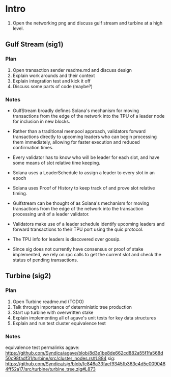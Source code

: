 # Intro

1. Open the networking png and discuss gulf stream and turbine at a high level.

## Gulf Stream (sig1)

### Plan

1. Open transaction sender readme.md and discuss design
2. Explain work arounds and their context
3. Explain integration test and kick it off 
4. Discuss some parts of code (maybe?)

### Notes

- GulfStream broadly defines Solana's mechanism for moving transactions from the edge of the network into the TPU of a leader node for inclusion in new blocks. 
- Rather than a traditional mempool approach, validators forward transactions directly to upcoming leaders who can begin processing them immediately, allowing for faster execution and reduced confirmation times. 
- Every validator has to know who will be leader for each slot, and have some means of slot relative time keeping. 
- Solana uses a LeaderSchedule to assign a leader to every slot in an epoch
- Solana uses Proof of History to keep track of and prove slot relative timing.

- Gulfstream can be thought of as Solana's mechanism for moving transactions from the edge of the network into the transaction processing unit of a leader validator. 
- Validators make use of a leader schedule identify upcoming leaders and forward transactions to their TPU port using the quic protocol. 
- The TPU info for leaders is discovered over gossip.
- Since sig does not currently have consensus or proof of stake implemented, we rely on rpc calls to get the current slot and check the status of pending transactions.


## Turbine (sig2)

### Plan 

1. Open Turbine readme.md (TODO)
2. Talk through importance of deterministic tree production
3. Start up turbine with overwritten stake 
3. Explain implementing all of agave's unit tests for key data structures
4. Explain and run test cluster equivalence test

### Notes


equivalence test permalinks
agave: https://github.com/Syndica/agave/blob/8d3e1be8de662cd882a55f1fa568d50c98fadf31/turbine/src/cluster_nodes.rs#L884
sig:   https://github.com/Syndica/sig/blob/fc846a33faef9345fb363c4d5e0090484ff52a17/src/turbine/turbine_tree.zig#L873